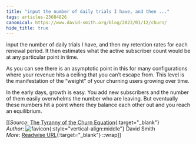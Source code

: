 ```yaml
---
title: "input the number of daily trials I have, and then ..."
tags: articles-23684826
canonical: https://www.david-smith.org/blog/2023/01/12/churn/
hide_title: true
---
```


input the number of daily trials I have, and then my retention rates for each renewal period. It then estimates what the active subscriber count would be at any particular point in time.

As you can see there is an asymptotic point in this for many configurations where your revenue hits a ceiling that you can’t escape from. This level is the manifestation of the “weight” of your churning users growing over time.

In the early days, growth is easy. You add new subscribers and the number of them easily overwhelms the number who are leaving. But eventually these numbers hit a point where they balance each other out and you reach an equilibrium.


[[_Source_: [The Tyranny of the Churn Equation](https://www.david-smith.org/blog/2023/01/12/churn/){:target="_blank"}<br>
_Author_: ![favicon](https://s2.googleusercontent.com/s2/favicons?domain=www.david-smith.org){:style="vertical-align:middle"} David Smith<br>
_More_: [Readwise URL](https://readwise.io/open/463638735){:target="_blank"}
::wrap]]